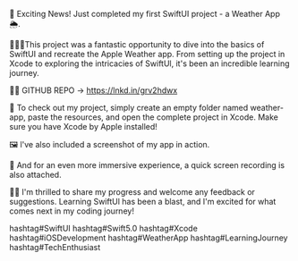 🚀 Exciting News! Just completed my first SwiftUI project - a Weather App 🌦.

👨🏻‍💻This project was a fantastic opportunity to dive into the basics of SwiftUI and recreate the Apple Weather app. From setting up the project in Xcode to exploring the intricacies of SwiftUl, it's been an incredible learning journey.

📁🔗 GITHUB REPO -> https://lnkd.in/grv2hdwx

📂 To check out my project, simply create an empty folder named weather-app, paste the resources, and open the complete project in Xcode. Make sure you have Xcode by Apple installed! 

🖼 l've also included a screenshot of my app in action. 

🎥 And for an even more immersive experience, a quick screen recording is also attached. 

🙌🏻 I'm thrilled to share my progress and welcome any feedback or suggestions. Learning SwiftUl has been a blast, and I'm excited for what comes next in my coding journey! 

hashtag#SwiftUI hashtag#Swift5.0 hashtag#Xcode hashtag#iOSDevelopment hashtag#WeatherApp hashtag#LearningJourney hashtag#TechEnthusiast
